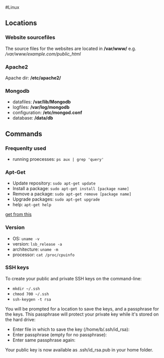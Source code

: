 #Linux

## Locations

### Website sourcefiles
The source files for the websites are located in **/var/www/** e.g. */var/www/example.com/public_html*

### Apache2

Apache dir: **/etc/apache2/**

### Mongodb

* datafiles: **/var/lib/Mongodb**
* logfiles: **/var/log/mongodb**
* configuration: **/etc/mongod.conf**
* database: **/data/db**

## Commands

### Frequenlty used

* running proecesses: `ps aux | grep 'query'`


### Apt-Get

* Update repository: `sudo apt-get update`
* Install a package: `sudo apt-get install [package name]`
* Remove a package: `sudo apt-get remove [package name]`
* Upgrade packages: `sudo apt-get upgrade`
* help: `apt-get help`

[get from this](https://www.maketecheasier.com/8-ways-to-maintain-a-clean-lean-ubuntu-machine/)

### Version

* OS: `uname -v`
* version: `lsb_release -a`
* architecture: `uname -m`
* processor: `cat /proc/cpuinfo`

### SSH keys

To create your public and private SSH keys on the command-line:

* `mkdir ~/.ssh`
* `chmod 700 ~/.ssh`
* `ssh-keygen -t rsa`

You will be prompted for a location to save the keys, and a passphrase for the keys. This passphrase will protect your private key while it's stored on the hard drive:

* Enter file in which to save the key (/home/b/.ssh/id_rsa):
* Enter passphrase (empty for no passphrase):
* Enter same passphrase again:

Your public key is now available as .ssh/id_rsa.pub in your home folder.